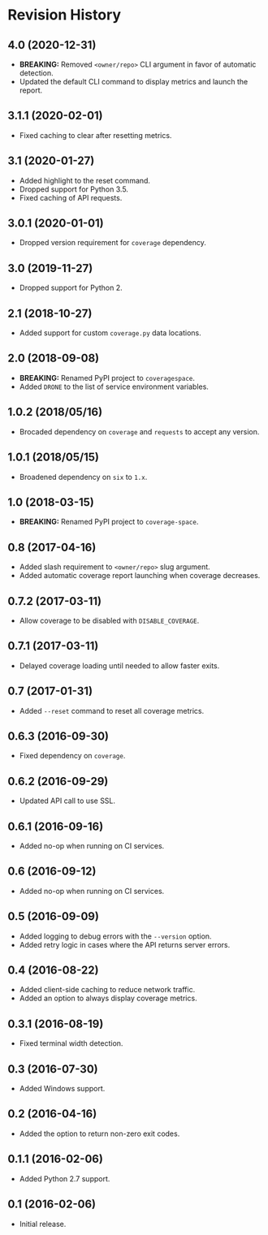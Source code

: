 # Revision History

## 4.0 (2020-12-31)

- **BREAKING:** Removed `<owner/repo>` CLI argument in favor of automatic detection.
- Updated the default CLI command to display metrics and launch the report.

## 3.1.1 (2020-02-01)

- Fixed caching to clear after resetting metrics.

## 3.1 (2020-01-27)

- Added highlight to the reset command.
- Dropped support for Python 3.5.
- Fixed caching of API requests.

## 3.0.1 (2020-01-01)

- Dropped version requirement for `coverage` dependency.

## 3.0 (2019-11-27)

- Dropped support for Python 2.

## 2.1 (2018-10-27)

- Added support for custom `coverage.py` data locations.

## 2.0 (2018-09-08)

- **BREAKING:** Renamed PyPI project to `coveragespace`.
- Added `DRONE` to the list of service environment variables.

## 1.0.2 (2018/05/16)

- Brocaded dependency on `coverage` and `requests` to accept any version.

## 1.0.1 (2018/05/15)

- Broadened dependency on `six` to `1.x`.

## 1.0 (2018-03-15)

- **BREAKING:** Renamed PyPI project to `coverage-space`.

## 0.8 (2017-04-16)

- Added slash requirement to `<owner/repo>` slug argument.
- Added automatic coverage report launching when coverage decreases.

## 0.7.2 (2017-03-11)

- Allow coverage to be disabled with `DISABLE_COVERAGE`.

## 0.7.1 (2017-03-11)

- Delayed coverage loading until needed to allow faster exits.

## 0.7 (2017-01-31)

- Added `--reset` command to reset all coverage metrics.

## 0.6.3 (2016-09-30)

- Fixed dependency on `coverage`.

## 0.6.2 (2016-09-29)

- Updated API call to use SSL.

## 0.6.1 (2016-09-16)

- Added no-op when running on CI services.

## 0.6 (2016-09-12)

- Added no-op when running on CI services.

## 0.5 (2016-09-09)

- Added logging to debug errors with the `--version` option.
- Added retry logic in cases where the API returns server errors.

## 0.4 (2016-08-22)

- Added client-side caching to reduce network traffic.
- Added an option to always display coverage metrics.

## 0.3.1 (2016-08-19)

- Fixed terminal width detection.

## 0.3 (2016-07-30)

- Added Windows support.

## 0.2 (2016-04-16)

- Added the option to return non-zero exit codes.

## 0.1.1 (2016-02-06)

- Added Python 2.7 support.

## 0.1 (2016-02-06)

- Initial release.
